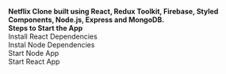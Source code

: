 <b>Netflix Clone built using React, Redux Toolkit, Firebase, Styled Components, Node.js, Express and MongoDB.</b><br>
<b>Steps to Start the App</b> <br>
Install React Dependencies<br>
Instal Node Dependencies <br>
Start Node App <br>
Start React App <br>
